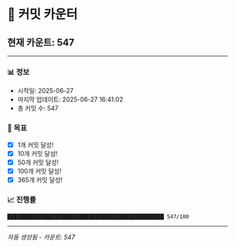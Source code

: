 # 🔢 커밋 카운터

## 현재 카운트: 547

---

### 📊 정보
- 시작일: 2025-06-27
- 마지막 업데이트: 2025-06-27 16:41:02
- 총 커밋 수: 547

### 🎯 목표
- [x] 1개 커밋 달성!
- [x] 10개 커밋 달성!
- [x] 50개 커밋 달성!
- [x] 100개 커밋 달성!
- [x] 365개 커밋 달성!

### 📈 진행률
```
██████████████████████████████████████████████████ 547/100
```

---
*자동 생성됨 - 카운트: 547*
